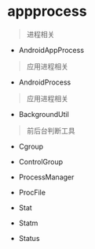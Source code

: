 # appprocess
> 进程相关

- AndroidAppProcess
> 应用进程相关

- AndroidProcess
> 应用进程相关

- BackgroundUtil
> 前后台判断工具

- Cgroup
> 

- ControlGroup
> 

- ProcessManager
> 

- ProcFile
> 

- Stat
> 

- Statm
> 

- Status
> 



